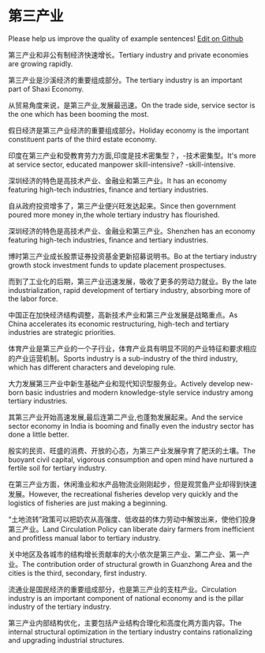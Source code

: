 # 第三产业

Please help us improve the quality of example sentences! [Edit on Github](https://github.com/jiyushe/jiyu-example-sentence-source/blob/main/chinese/disanchanye.md)

<p><span class="chinese">第三产业和非公有制经济快速增长。</span><span class="english">Tertiary industry and private economies are growing rapidly.</span></p>

<p><span class="chinese">第三产业是沙溪经济的重要组成部分。</span><span class="english">The tertiary industry is an important part of Shaxi Economy.</span></p>

<p><span class="chinese">从贸易角度来说，是第三产业,发展最迅速。</span><span class="english">On the trade side, service sector is the one which has been booming the most.</span></p>

<p><span class="chinese">假日经济是第三产业经济的重要组成部分。</span><span class="english">Holiday economy is the important constituent parts of the third estate economy.</span></p>

<p><span class="chinese">印度在第三产业和受教育劳力方面,印度是技术密集型？，-技术密集型。</span><span class="english">It's more at service sector, educated manpower skill-intensive? -skill-intensive.</span></p>

<p><span class="chinese">深圳经济的特色是高技术产业、金融业和第三产业。</span><span class="english">It has an economy featuring high-tech industries, finance and tertiary industries.</span></p>

<p><span class="chinese">自从政府投资增多了，第三产业便兴旺发达起来。</span><span class="english">Since then government poured more money in,the whole tertiary industry has flourished.</span></p>

<p><span class="chinese">深圳经济的特色是高技术产业、金融业和第三产业。</span><span class="english">Shenzhen has an economy featuring high-tech industries, finance and tertiary industries.</span></p>

<p><span class="chinese">博时第三产业成长股票证券投资基金更新招募说明书。</span><span class="english">Bo at the tertiary industry growth stock investment funds to update placement prospectuses.</span></p>

<p><span class="chinese">而到了工业化的后期，第三产业迅速发展，吸收了更多的劳动力就业。</span><span class="english">By the late industrialization, rapid development of tertiary industry, absorbing more of the labor force.</span></p>

<p><span class="chinese">中国正在加快经济结构调整，高新技术产业和第三产业发展是战略重点。</span><span class="english">As China accelerates its economic restructuring, high-tech and tertiary industries are strategic priorities.</span></p>

<p><span class="chinese">体育产业是第三产业的一个子行业，体育产业具有明显不同的产业特征和要求相应的产业运营机制。</span><span class="english">Sports industry is a sub-industry of the third industry, which has different characters and developing rule.</span></p>

<p><span class="chinese">大力发展第三产业中新生基础产业和现代知识型服务业。</span><span class="english">Actively develop new-born basic industries and modern knowledge-style service industry among tertiary industries.</span></p>

<p><span class="chinese">其第三产业开始高速发展,最后连第二产业,也蓬勃发展起来。</span><span class="english">And the service sector economy in India is booming and finally even the industry sector has done a little better.</span></p>

<p><span class="chinese">殷实的民资、旺盛的消费、开放的心态，为第三产业发展孕育了肥沃的土壤。</span><span class="english">The buoyant civil capital, vigorous consumption and open mind have nurtured a fertile soil for tertiary industry.</span></p>

<p><span class="chinese">在第三产业方面，休闲渔业和水产品物流业刚刚起步，但是观赏鱼产业却得到快速发展。</span><span class="english">However, the recreational fisheries develop very quickly and the logistics of fisheries are just making a beginning.</span></p>

<p><span class="chinese">“土地流转”政策可以把奶农从高强度、低收益的体力劳动中解放出来，使他们投身第三产业。</span><span class="english">Land Circulation Policy can liberate dairy farmers from inefficient and profitless manual labor to tertiary industry.</span></p>

<p><span class="chinese">关中地区及各城市的结构增长贡献率的大小依次是第三产业、第二产业、第一产业。</span><span class="english">The contribution order of structural growth in Guanzhong Area and the cities is the third, secondary, first industry.</span></p>

<p><span class="chinese">流通业是国民经济的重要组成部分，也是第三产业的支柱产业。</span><span class="english">Circulation industry is an important component of national economy and is the pillar industry of the tertiary industry.</span></p>

<p><span class="chinese">第三产业内部结构优化，主要包括产业结构合理化和高度化两方面内容。</span><span class="english">The internal structural optimization in the tertiary industry contains rationalizing and upgrading industrial structures.</span></p>

